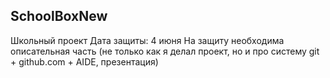 SchoolBoxNew
-------------
Школьный проект
Дата защиты:  4 июня
На защиту необходима описательная часть (не только как я делал проект, но и про систему git + github.com + AIDE, презентация)
